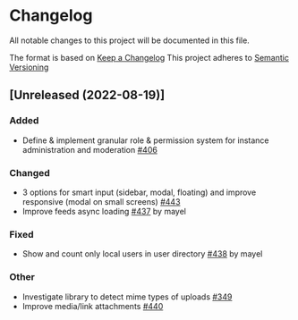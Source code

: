 # Changelog
All notable changes to this project will be documented in this file.

The format is based on [Keep a Changelog](https://keepachangelog.com/en/1.0.0/)
This project adheres to [Semantic Versioning](https://semver.org/spec/v2.0.0.html)

## [Unreleased (2022-08-19)]
### Added
- Define & implement granular role & permission system for instance administration and moderation [#406](https://github.com/bonfire-networks/bonfire-app/issues/406) 

### Changed
- 3 options for smart input (sidebar, modal, floating) and improve responsive (modal on small screens) [#443](https://github.com/bonfire-networks/bonfire-app/issues/443) 
- Improve feeds async loading [#437](https://github.com/bonfire-networks/bonfire-app/issues/437) by mayel

### Fixed
- Show and count only local users in user directory [#438](https://github.com/bonfire-networks/bonfire-app/issues/438) by mayel

### Other
- Investigate library to detect mime types of uploads [#349](https://github.com/bonfire-networks/bonfire-app/issues/349) 
- Improve media/link attachments [#440](https://github.com/bonfire-networks/bonfire-app/issues/440) 

